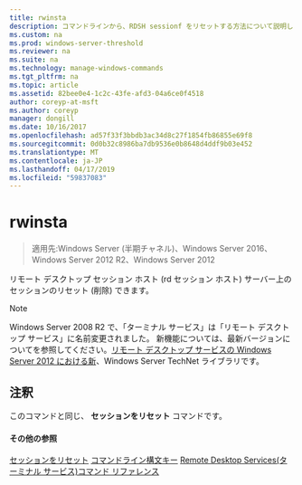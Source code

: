 ```yaml
---
title: rwinsta
description: コマンドラインから、RDSH sessionf をリセットする方法について説明します。
ms.custom: na
ms.prod: windows-server-threshold
ms.reviewer: na
ms.suite: na
ms.technology: manage-windows-commands
ms.tgt_pltfrm: na
ms.topic: article
ms.assetid: 82bee0e4-1c2c-43fe-afd3-04a6ce0f4518
author: coreyp-at-msft
ms.author: coreyp
manager: dongill
ms.date: 10/16/2017
ms.openlocfilehash: ad57f33f3bbdb3ac34d8c27f1854fb86855e69f8
ms.sourcegitcommit: 0d0b32c8986ba7db9536e0b8648d4ddf9b03e452
ms.translationtype: MT
ms.contentlocale: ja-JP
ms.lasthandoff: 04/17/2019
ms.locfileid: "59837083"
---
```

# <a name="rwinsta"></a>rwinsta

>適用先:Windows Server (半期チャネル)、Windows Server 2016、Windows Server 2012 R2、Windows Server 2012

リモート デスクトップ セッション ホスト (rd セッション ホスト) サーバー上のセッションのリセット (削除) できます。

> [!NOTE]
> Windows Server 2008 R2 で、「ターミナル サービス」は「リモート デスクトップ サービス」に名前変更されました。 新機能については、最新バージョンについてを参照してください。[リモート デスクトップ サービスの Windows Server 2012 における新](https://technet.microsoft.com/library/hh831527)、Windows Server TechNet ライブラリです。

## <a name="remarks"></a>注釈
このコマンドと同じ、 **セッションをリセット** コマンドです。

#### <a name="additional-references"></a>その他の参照
[セッションをリセット](reset-session.md)
[コマンドライン構文キー](command-line-syntax-key.md)
[Remote Desktop Services&#40;ターミナル サービス&#41;コマンド リファレンス](remote-desktop-services-terminal-services-command-reference.md)
